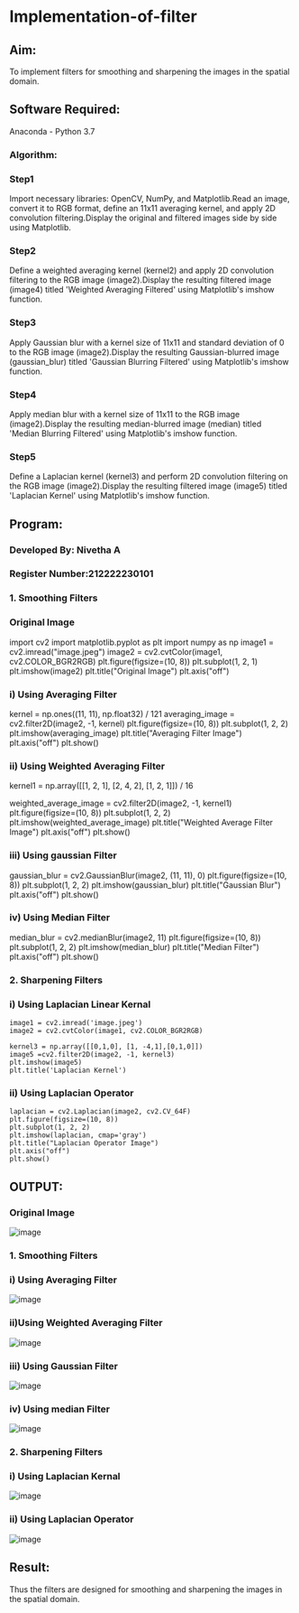 # Implementation-of-filter
## Aim:
To implement filters for smoothing and sharpening the images in the spatial domain.

## Software Required:
Anaconda - Python 3.7
### Algorithm:

### Step1
Import necessary libraries: OpenCV, NumPy, and Matplotlib.Read an image, convert it to RGB format, define an 11x11 averaging kernel, and apply 2D convolution filtering.Display the original and filtered images side by side using Matplotlib.

### Step2
Define a weighted averaging kernel (kernel2) and apply 2D convolution filtering to the RGB image (image2).Display the resulting filtered image (image4) titled 'Weighted Averaging Filtered' using Matplotlib's imshow function.

### Step3
Apply Gaussian blur with a kernel size of 11x11 and standard deviation of 0 to the RGB image (image2).Display the resulting Gaussian-blurred image (gaussian_blur) titled 'Gaussian Blurring Filtered' using Matplotlib's imshow function.

### Step4
Apply median blur with a kernel size of 11x11 to the RGB image (image2).Display the resulting median-blurred image (median) titled 'Median Blurring Filtered' using Matplotlib's imshow function.

### Step5
Define a Laplacian kernel (kernel3) and perform 2D convolution filtering on the RGB image (image2).Display the resulting filtered image (image5) titled 'Laplacian Kernel' using Matplotlib's imshow function.

## Program:
### Developed By: Nivetha A
### Register Number:212222230101


### 1. Smoothing Filters
### Original Image

import cv2
import matplotlib.pyplot as plt
import numpy as np
image1 = cv2.imread("image.jpeg")
image2 = cv2.cvtColor(image1, cv2.COLOR_BGR2RGB)
plt.figure(figsize=(10, 8))
plt.subplot(1, 2, 1)
plt.imshow(image2)
plt.title("Original Image")
plt.axis("off")

### i) Using Averaging Filter

kernel = np.ones((11, 11), np.float32) / 121
averaging_image = cv2.filter2D(image2, -1, kernel)
plt.figure(figsize=(10, 8))
plt.subplot(1, 2, 2)
plt.imshow(averaging_image)
plt.title("Averaging Filter Image")
plt.axis("off")
plt.show()

### ii) Using Weighted Averaging Filter

kernel1 = np.array([[1, 2, 1],
                    [2, 4, 2],
                    [1, 2, 1]]) / 16

weighted_average_image = cv2.filter2D(image2, -1, kernel1)
plt.figure(figsize=(10, 8))
plt.subplot(1, 2, 2)
plt.imshow(weighted_average_image)
plt.title("Weighted Average Filter Image")
plt.axis("off")
plt.show()

### iii) Using gaussian Filter

gaussian_blur = cv2.GaussianBlur(image2, (11, 11), 0)
plt.figure(figsize=(10, 8))
plt.subplot(1, 2, 2)
plt.imshow(gaussian_blur)
plt.title("Gaussian Blur")
plt.axis("off")
plt.show()

### iv) Using Median Filter

median_blur = cv2.medianBlur(image2, 11)
plt.figure(figsize=(10, 8))
plt.subplot(1, 2, 2)
plt.imshow(median_blur)
plt.title("Median Filter")
plt.axis("off")
plt.show()

### 2. Sharpening Filters
### i) Using Laplacian Linear Kernal
```
image1 = cv2.imread('image.jpeg')
image2 = cv2.cvtColor(image1, cv2.COLOR_BGR2RGB)

kernel3 = np.array([[0,1,0], [1, -4,1],[0,1,0]])
image5 =cv2.filter2D(image2, -1, kernel3)
plt.imshow(image5)
plt.title('Laplacian Kernel')
```
### ii) Using Laplacian Operator
```
laplacian = cv2.Laplacian(image2, cv2.CV_64F)
plt.figure(figsize=(10, 8))
plt.subplot(1, 2, 2)
plt.imshow(laplacian, cmap='gray')
plt.title("Laplacian Operator Image")
plt.axis("off")
plt.show()
```

## OUTPUT:
### Original Image

![image](https://github.com/user-attachments/assets/c5577b32-d18d-4436-af82-999c03b8ec20)

### 1. Smoothing Filters

### i) Using Averaging Filter
![image](https://github.com/user-attachments/assets/bf38746c-0325-45a7-adf5-d868727cfde7)

### ii)Using Weighted Averaging Filter
![image](https://github.com/user-attachments/assets/3ade2f6f-dc87-4618-a5b5-b98c5769ad70)


### iii) Using Gaussian Filter
![image](https://github.com/user-attachments/assets/59f780bb-3c35-40ab-bbf6-1e4fb6ff8edd)


### iv) Using median Filter

![image](https://github.com/user-attachments/assets/0b892042-fe2b-4b19-8a56-f43d03e066af)


### 2. Sharpening Filters

### i) Using Laplacian Kernal
![image](https://github.com/user-attachments/assets/3b3f01ad-67c5-499f-ad97-87aaff0e53ed)


### ii) Using Laplacian Operator

![image](https://github.com/user-attachments/assets/7782267e-b3c7-46f4-8b16-67c238f2f8a0)


## Result:
Thus the filters are designed for smoothing and sharpening the images in the spatial domain.
